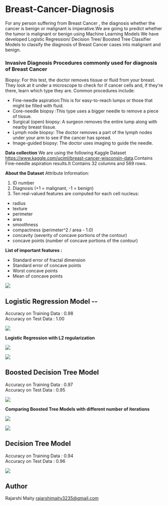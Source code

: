 # Breast-Cancer-Diagnosis

For any person suffering from Breast Cancer , the diagnosis whether the cancer is benign or malignant is imperative.We are going to predict whether the tumor is malignant or benign using Machine Learning Models
We have developed  Logistic Regression/ Decision Tree/ Boosted Tree Classifier Models to classify the diagnosis of Breast Cancer cases into malignant and benign.

### Invasive Diagnosis Procedures commonly used for diagnosis of Breast Cancer

Biopsy: For this test, the doctor removes tissue or fluid from your breast. They look at it under a microscope to check for if cancer cells and, if they’re there, learn which   type they are. Common procedures include:
- Fine-needle aspiration:This is for easy-to-reach lumps or those that might be filled with fluid.
- Core-needle biopsy :This type uses a bigger needle to remove a piece of tissue.
- Surgical (open) biopsy: A surgeon removes the entire lump along with nearby breast tissue.
- Lymph node biopsy: The doctor removes a part of the lymph nodes under your arm to see if the cancer has spread.
- Image-guided biopsy: The doctor uses imaging to guide the needle.


**Data collection**
We are using the following Kaggle Dataset <https://www.kaggle.com/uciml/breast-cancer-wisconsin-data>.Contains Fine-needle aspiration results.It Contains 32 columns and 569 rows.

**About the Dataset**
Attribute Information:
1) ID number    
2) Diagnosis (+1 = malignant, -1 = benign) 
3) Ten real-valued features are computed for each cell nucleus:
  - radius 
  - texture 
  - perimeter 
  - area 
  - smoothness 
  - compactness (perimeter^2 / area - 1.0)
  - concavity (severity of concave portions of the contour) 
  - concave points (number of concave portions of the contour)

**List of important features :**
- Standard error of fractal dimension
- Standard error of concave points
- Worst concave points
- Mean of concave points

![](images/Viz1.png)

## Logistic Regression Model --

Accuracy on Training Data : 0.98                                                                                                      
Accuracy on Test Data : 1.00 

![](images/lg2.png)

**Logistic Regression with L2 regularization**

![](images/lg1.png)

![](images/lg3.png)

## Boosted Decision Tree Model

Accuracy on Training Data : 0.97          
Accuracy on Test Data : 0.95

![](images/Dt3.png)

**Comparing Boosted Tree Models with different number of iterations**

![](images/Dt1.png)

![](images/Dt2.png)

## Decision Tree Model

Accuracy on Training Data : 0.94             
Accuracy on Test Data : 0.96

![](images/D1.png)

## Author
Rajarshi Maity
rajarshimaity3235@gmail.com

